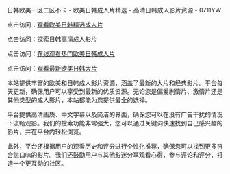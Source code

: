 日韩欧美一区二区不卡 - 欧美日韩成人片精选 - 高清日韩成人影片资源 - 0711YW

点击访问：<a href="https://heiliao2dmwwy.pages.dev">观看欧美日韩精选成人片</a>

点击访问：<a href="https://heiliaoll4qsx.pages.dev">探索日韩高清成人影片</a>

点击访问：<a href="https://heiliaowzu4ur.pages.dev">在线观看热门欧美日韩成人片</a>

点击访问：<a href="https://heiliaozj3tjd.pages.dev">观看最新欧美日韩大片</a>

本站提供丰富的欧美和日韩成人影片资源，涵盖了最新的大片和经典影片。平台每天更新，确保用户可以享受到最新的优质资源。无论您是偏爱剧情片、激情片还是其他类型的成人影片，本站都能为您提供最全的选择。

平台提供高清画质、中文字幕以及简洁的界面，确保您可以在没有广告干扰的情况下流畅观影。我们的搜索功能非常强大，您可以通过关键词快速找到自己感兴趣的影片，并在平台内轻松浏览。

此外，平台还根据用户的观看历史和评分进行个性化推荐，确保您可以找到更多符合您口味的影片。我们还鼓励用户与其他影迷分享观看心得，参与评论和评分，打造一个更互动的社区。

<span style="display:none;">[Canonical link]( https://github.com/fkt20250711/fkt10)</span>
